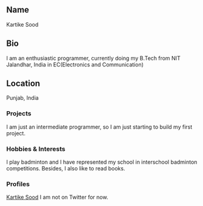 ## Name
Kartike Sood

## Bio
I am an enthusiastic programmer, currently doing my B.Tech from NIT Jalandhar, India in EC(Electronics and Communication)

## Location
Punjab, India

### Projects
I am just an intermediate programmer, so I am just starting to build my first project.

### Hobbies & Interests
I play badminton and I have represented my school in interschool badminton competitions. Besides, I also like to read books.

### Profiles
[Kartike Sood](https://github.com/kartike-sood) 
I am not on Twitter for now.
